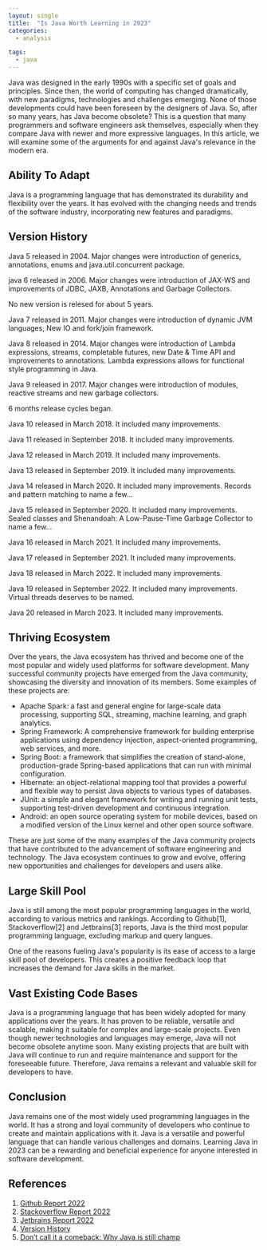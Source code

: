 ```yaml
---
layout: single
title:  "Is Java Worth Learning in 2023"
categories:
  - analysis

tags:
  - java
---
```


Java was designed in the early 1990s with a specific set of goals and principles. Since then, the world of computing has changed dramatically, with new paradigms, technologies and challenges emerging. None of those developments could have been foreseen by the designers of Java. So, after so many years, has Java become obsolete? This is a question that many programmers and software engineers ask themselves, especially when they compare Java with newer and more expressive languages. In this article, we will examine some of the arguments for and against Java's relevance in the modern era.


## Ability To Adapt

Java is a programming language that has demonstrated its durability and flexibility over the years. It has evolved with the changing needs and trends of the software industry, incorporating new features and paradigms. 

## Version History 

Java 5 released in 2004. Major changes were introduction of generics, annotations, enums and java.util.concurrent package.

java 6 released in 2006. Major changes were introduction of JAX-WS and improvements of JDBC, JAXB, Annotations and Garbage Collectors.

No new version is relesed for about 5 years.

Java 7 released in 2011. Major changes were introduction of dynamic JVM languages, New IO and fork/join framework.

Java 8 released in 2014. Major changes were introduction of Lambda expressions, streams, completable futures, new Date & Time API and improvements to annotations. Lambda expressions allows for functional style programming in Java. 

Java 9 released in 2017. Major changes were introduction of modules, reactive streams and new garbage collectors.

6 months release cycles began.

Java 10 released in March 2018. It included many improvements.

Java 11 released in September 2018. It included many improvements.

Java 12 released in March 2019. It included many improvements.
 
Java 13 released in September 2019. It included many improvements.

Java 14 released in March 2020. It included many improvements. Records and pattern matching to name a few...

Java 15 released in September 2020. It included many improvements. Sealed classes and Shenandoah: A Low-Pause-Time Garbage Collector to name a few...

Java 16 released in March 2021. It included many improvements.

Java 17 released in September 2021. It included many improvements. 

Java 18 released in March 2022. It included many improvements.

Java 19 released in September 2022. It included many improvements. Virtual threads deserves to be named.

Java 20 released in March 2023. It included many improvements.


## Thriving Ecosystem

Over the years, the Java ecosystem has thrived and become one of the most popular and widely used platforms for software development. Many successful community projects have emerged from the Java community, showcasing the diversity and innovation of its members. Some examples of these projects are:

- Apache Spark: a fast and general engine for large-scale data processing, supporting SQL, streaming, machine learning, and graph analytics.
- Spring Framework: A comprehensive framework for building enterprise applications using dependency injection, aspect-oriented programming, web services, and more.
- Spring Boot: a framework that simplifies the creation of stand-alone, production-grade Spring-based applications that can run with minimal configuration.
- Hibernate: an object-relational mapping tool that provides a powerful and flexible way to persist Java objects to various types of databases.
- JUnit: a simple and elegant framework for writing and running unit tests, supporting test-driven development and continuous integration.
- Android: an open source operating system for mobile devices, based on a modified version of the Linux kernel and other open source software.

These are just some of the many examples of the Java community projects that have contributed to the advancement of software engineering and technology. The Java ecosystem continues to grow and evolve, offering new opportunities and challenges for developers and users alike.


## Large Skill Pool

Java is still among the most popular programming languages in the world, according to various metrics and rankings. According to Github[1], Stackoverflow[2] and Jetbrains[3] reports, Java is the third most popular programming language, excluding markup and query langues.   

One of the reasons fueling Java's popularity is its ease of access to a large skill pool of developers. This creates a positive feedback loop that increases the demand for Java skills in the market.


## Vast Existing Code Bases

Java is a programming language that has been widely adopted for many applications over the years. It has proven to be reliable, versatile and scalable, making it suitable for complex and large-scale projects. Even though newer technologies and languages may emerge, Java will not become obsolete anytime soon. Many existing projects that are built with Java will continue to run and require maintenance and support for the foreseeable future. Therefore, Java remains a relevant and valuable skill for developers to have.


## Conclusion 

Java remains one of the most widely used programming languages in the world. It has a strong and loyal community of developers who continue to create and maintain applications with it. Java is a versatile and powerful language that can handle various challenges and domains. Learning Java in 2023 can be a rewarding and beneficial experience for anyone interested in software development.

## References
1. [Github Report 2022](https://octoverse.github.com/2022/top-programming-languages)
2. [Stackoverflow Report 2022](https://survey.stackoverflow.co/2022/#most-popular-technologies-language-prof)
3. [Jetbrains Report 2022](https://www.jetbrains.com/lp/devecosystem-2022/)
4. [Version History](https://en.wikipedia.org/wiki/Java_version_history)
5. [Don’t call it a comeback: Why Java is still champ ](https://github.com/readme/featured/java-programming-language?utm_source=github&utm_medium=referral&utm_campaign=&scid=&utm_content=octoverse)